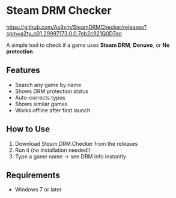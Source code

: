 # Steam DRM Checker

https://github.com/As9xm/SteamDRMChecker/releases?spm=a2ty_o01.29997173.0.0.7eb2c921Q0D7ao



A simple tool to check if a game uses **Steam DRM**, **Denuvo**, or **No protection**.

## Features
- Search any game by name
- Shows DRM protection status
- Auto-corrects typos
- Shows similar games
- Works offline after first launch

## How to Use
1. Download Steam.DRM.Checker from the releases
2. Run it (no installation needed!)
3. Type a game name → see DRM info instantly

## Requirements
- Windows 7 or later

